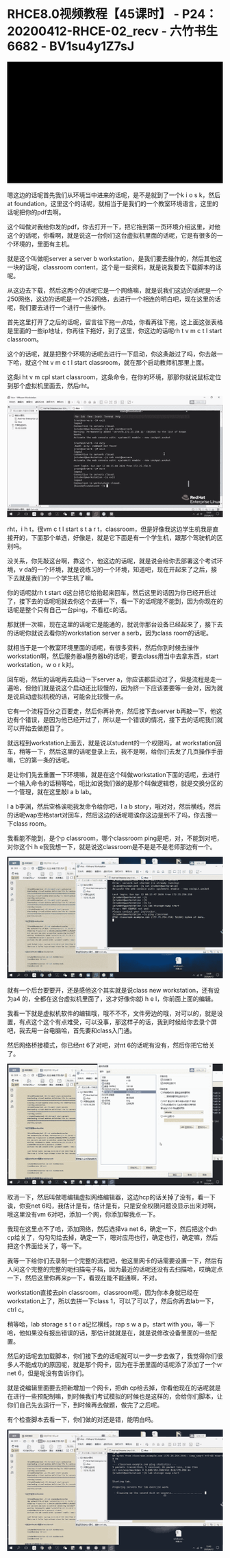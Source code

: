 # RHCE8.0视频教程【45课时】 - P24：20200412-RHCE-02_recv - 六竹书生6682 - BV1su4y1Z7sJ

![](img/c35e529231c94ed462ef6e32642faa46_0.png)

嗯这边的话呢首先我们从环境当中进来的话呢，是不是就到了一个k i o s k，然后at foundation，这里这个的话呢，就相当于是我们的一个教室环境语言，这里的话呢把你的pdf去啊。

这个叫做对我给你发的pdf，你去打开一下，把它拖到第一页环境介绍这里，对他这个的话呢，你看啊，就是说这一台你们这台虚拟机里面的话呢，它是有很多的一个环境的，里面有主机。

就是这个叫做呃server a server b workstation，是我们要去操作的，然后其他这一块的话呢，classroom content，这个是一些资料，就是说我要去下载脚本的话呢。

从这边去下载，然后这两个的话呢它是一个网络嘛，就是说我们这边的话呢是一个250网络，这边的话呢是一个252网络，去进行一个相连的明白吧，现在这里的话呢，我们要去进行一个进行一些操作。

首先这里打开了之后的话呢，留言往下拖一点哈，你看再往下拖，这上面这张表格是里面的一些ip地址，你再往下拖好，到了这里，你这边的话呢rh t v m c t l start classroom。

这个的话呢，就是把整个环境的话呢去进行一下启动，你这条敲过了吗，你去敲一下哈，就这个ht v m c t l start classroom，就在那个启动教师机那里上面。

这条i ht v m cpl start classroom，这条命令，在你的环境，那那你就说鼠标定位到那个虚拟机里面去，然后rht。



![](img/c35e529231c94ed462ef6e32642faa46_2.png)

rht，i h t，很vm c t l start s t a r t，classroom，但是好像我这边学生机我是直接开的，下面那个单选，好像是，就是它下面是有一个学生机，跟那个驾驶机的区别吗。

没关系，你先敲这台啊，靠这个，他这边的话呢，就是说会给你去部署这个考试环境，v da的一个环境，就是说练习的一个环境，知道吧，现在开起来了之后，接下去就是我们的一个学生机了嘛。

你的话呢就rh t start d这台把它给抬起来回车，然后这里的话因为你已经开启过了，接下去的话呢呃就去你这个去拼一下，看一下的话呢能不能到，因为你现在的话呢是整个只有自己一台ping，不看杠c的话。

那就拼一次嘛，现在这里的话呢它是能通的，就说你那台设备已经起来了，接下去的话呢你就说去看你的workstation server a serb，因为class room的话呢。

就相当于是一个教室环境里面的话呢，有很多资料，然后你到时候去操作workstation啊，然后服务器a服务器b的话呢，要去class用当中去拿东西，start workstation，w o r k对。

回车呃，然后的话呢再去启动一下server a，你应该都启动过了，但是流程是走一遍哈，但他们就是说这个启动还比较慢的，因为挤一下应该要要等一会对，因为就是说启动虚拟机税的话，可能会比较慢一点。

它有一个流程百分之百要走，然后你再补充，然后接下去server b再敲一下，他这边有个错误，是因为他已经开过了，所以是一个错误的情况，接下去的话呢我们就可以开始去做题目了。

就远程到workstation上面去，就是说以student的一个权限吗，at workstation回车，稍等一下，然后这里的话呢登录上去，我不是啊，给你们去发了几页操作手册嘛，它的第一条的话呢。

是让你们先去重置一下环境嘛，就是在这个叫做workstation下面的话呢，去进行一个输入命令的话稍等哈，呃比如说我们做的是那个叫做逻辑卷，就是交换分区的一个管理，就在这里敲l a b lab。

l a b李渊，然后空格诶呃我发命令给你吧，l a b story，哦对对，然后横线，然后的话呢wap空格start对回车，然后这边的话呢嗯诶你这边是到不了吗，你去搜一下class room。

我看能不能到，是个p classroom，哪个classroom ping是吧，对，不能到对吧，对你这个i h e我我想一下，就是说这classroom是不是是不是老师那边有一个。



![](img/c35e529231c94ed462ef6e32642faa46_4.png)

就有一个后台要要开，还是感他这个其实就是说class new workstation，还有设为a4 的，全都在这台虚拟机里面了，这才好像你就i h e l，你前面上面的编辑。

我看一下就是虚拟机软件的编辑哦，哦不不不，文件旁边的哦，对可以的，就是设置，有点这个这个有点难受，可以没事，那这样子的话，我到时候给你去录个屏吧，我去用一台电脑哈，首先要和class入门通。

然后网络桥接模式，你已经nt 6了对吧，对nt 6的话呢有没有，然后你把它给关了。

![](img/c35e529231c94ed462ef6e32642faa46_6.png)

取消一下，然后叫做嗯编辑虚拟网络编辑器，这边hcp的话关掉了没有，看一下诶，你变net 6吗，我估计是有，估计是有，只是安全权限问题没显示出来对啊，哦这里没有vm 6对吧，添加一个网，你添加帮我点一下。

我现在这里点不了哈，添加网络，然后选择va net 6，确定一下，然后把这个dh cp给关了，勾勾勾给去掉，确定一下，嗯对应用也行，确定也行，确定嘛，然后把这个界面给关了，等一下。

我等一下给你们去录制一个完整的流程吧，他这里网卡的话需要设置一下，然后有人问这个完整的完整的呃扫描电子档，因为最近的话呢还没有去扫描哈，哎确定点一下，然后这里你再来p一下，看现在能不能通啊，不对。

workstation直接去pin classroom，classroom呃，因为你本身就已经在workstation上了，所以去拼一下class 1，可以了可以了，然后你再去lab一下，ctrl c。

稍等哈，lab storage s t o r a记忆横线，rap s w a p，start with you，等一下哈，他如果没有报出错误的话，那估计就就是在，就是说修改设备里面的一些配置。

然后的话呢去加载脚本，你们接下去的话呢就可以一步一步去做了，我觉得你们很多人不能成功的原因呢，就是那个网卡，因为在手册里面的话呢添了添加了一个vr net 6，但是呢没有告诉你们。

就是说编辑里面要去把新增加一个网卡，把dh cp给去掉，你看他现在的话呢就是在进行一些预配制嘛，到时候我们考试模拟的时候也是这样的，会给你们脚本，让你们自己先去运行一下，到时候再去做题，做完了之后呢。

有个检查脚本去看一下，你们做的对还是错，能明白吗。

![](img/c35e529231c94ed462ef6e32642faa46_8.png)